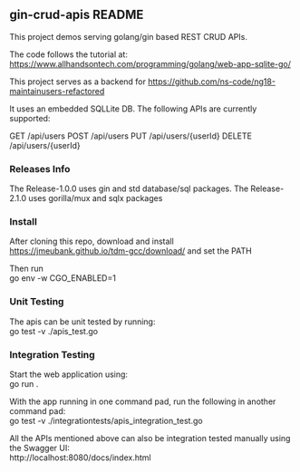 ## gin-crud-apis README
This project demos serving golang/gin based REST CRUD APIs. 

The code follows the tutorial at: https://www.allhandsontech.com/programming/golang/web-app-sqlite-go/

This project serves as a backend for https://github.com/ns-code/ng18-maintainusers-refactored

It uses an embedded SQLLite DB. The following APIs are currently supported:

GET /api/users
POST /api/users
PUT /api/users/{userId}
DELETE /api/users/{userId}


### Releases Info
The Release-1.0.0 uses gin and std database/sql packages. The Release-2.1.0 uses gorilla/mux and sqlx packages


### Install
After cloning this repo, download and install https://jmeubank.github.io/tdm-gcc/download/ and set the PATH

Then run<br>
go env -w CGO_ENABLED=1


### Unit Testing
The apis can be unit tested by running:<br>
go test -v ./apis_test.go


### Integration Testing
Start the web application using:<br>
go run .

With the app running in one command pad, run the following in another command pad:<br>
go test -v ./integrationtests/apis_integration_test.go

All the APIs mentioned above can also be integration tested manually using the Swagger UI:<br>
http://localhost:8080/docs/index.html
